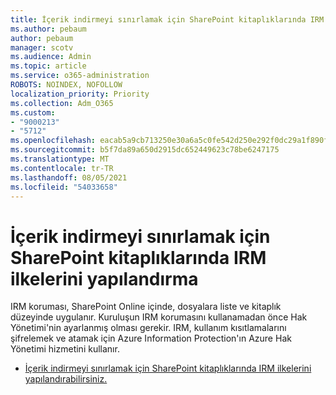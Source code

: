 ```yaml
---
title: İçerik indirmeyi sınırlamak için SharePoint kitaplıklarında IRM ilkelerini yapılandırma
ms.author: pebaum
author: pebaum
manager: scotv
ms.audience: Admin
ms.topic: article
ms.service: o365-administration
ROBOTS: NOINDEX, NOFOLLOW
localization_priority: Priority
ms.collection: Adm_O365
ms.custom:
- "9000213"
- "5712"
ms.openlocfilehash: eacab5a9cb713250e30a6a5c0fe542d250e292f0dc29a1f890f9cf7c7fb8344c
ms.sourcegitcommit: b5f7da89a650d2915dc652449623c78be6247175
ms.translationtype: MT
ms.contentlocale: tr-TR
ms.lasthandoff: 08/05/2021
ms.locfileid: "54033658"
---
```

# <a name="configure-irm-policies-on-sharepoint-document-libraries-to-limit-download-of-content"></a>İçerik indirmeyi sınırlamak için SharePoint kitaplıklarında IRM ilkelerini yapılandırma

IRM koruması, SharePoint Online içinde, dosyalara liste ve kitaplık düzeyinde uygulanır. Kuruluşun IRM korumasını kullanamadan önce Hak Yönetimi'nin ayarlanmış olması gerekir. IRM, kullanım kısıtlamalarını şifrelemek ve atamak için Azure Information Protection'ın Azure Hak Yönetimi hizmetini kullanır.

- [İçerik indirmeyi sınırlamak için SharePoint kitaplıklarında IRM ilkelerini yapılandırabilirsiniz.](https://docs.microsoft.com/microsoft-365/compliance/set-up-irm-in-sp-admin-center)

